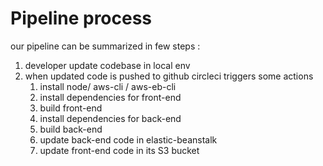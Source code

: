 # Pipeline process

our pipeline can be summarized in few steps :

1. developer update codebase in local env
2. when updated code is pushed to github circleci triggers some actions
   1. install node/ aws-cli / aws-eb-cli
   2. install dependencies for front-end
   3. build front-end
   4. install dependencies for back-end
   5. build back-end
   6. update back-end code in elastic-beanstalk
   7. update front-end code in its S3 bucket
